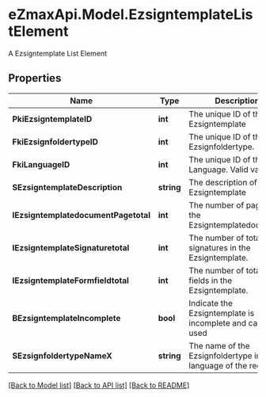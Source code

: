 # eZmaxApi.Model.EzsigntemplateListElement
A Ezsigntemplate List Element

## Properties

Name | Type | Description | Notes
------------ | ------------- | ------------- | -------------
**PkiEzsigntemplateID** | **int** | The unique ID of the Ezsigntemplate | 
**FkiEzsignfoldertypeID** | **int** | The unique ID of the Ezsignfoldertype. | 
**FkiLanguageID** | **int** | The unique ID of the Language.  Valid values:  |Value|Description| |-|-| |1|French| |2|English| | 
**SEzsigntemplateDescription** | **string** | The description of the Ezsigntemplate | 
**IEzsigntemplatedocumentPagetotal** | **int** | The number of pages in the Ezsigntemplatedocument. | [optional] 
**IEzsigntemplateSignaturetotal** | **int** | The number of total signatures in the Ezsigntemplate. | [optional] 
**IEzsigntemplateFormfieldtotal** | **int** | The number of total form fields in the Ezsigntemplate. | [optional] 
**BEzsigntemplateIncomplete** | **bool** | Indicate the Ezsigntemplate is incomplete and cannot be used | 
**SEzsignfoldertypeNameX** | **string** | The name of the Ezsignfoldertype in the language of the requester | 

[[Back to Model list]](../README.md#documentation-for-models) [[Back to API list]](../README.md#documentation-for-api-endpoints) [[Back to README]](../README.md)

